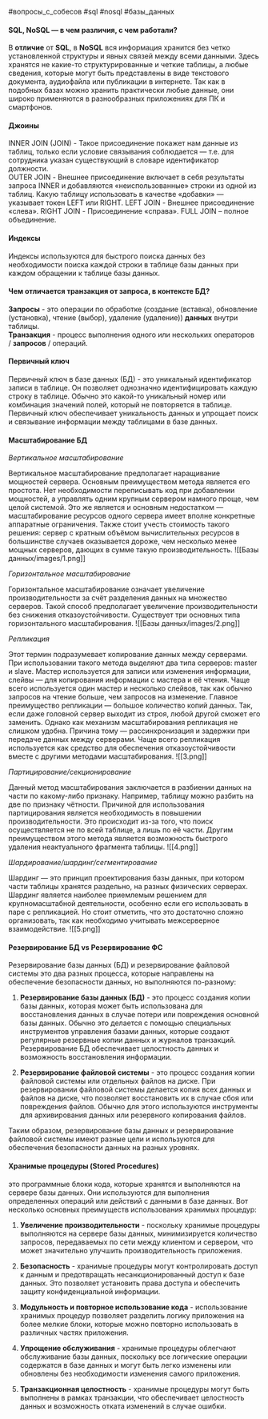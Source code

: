 #вопросы_с_собесов #sql #nosql #базы_данных
#### SQL, NoSQL — в чем различия, с чем работали? 
В **отличие** от **SQL**, в **NoSQL** вся информация хранится без четко установленной структуры и явных связей между всеми данными. Здесь хранятся не какие-то структурированные и четкие таблицы, а любые сведения, которые могут быть представлены в виде текстового документа, аудиофайла или публикации в интернете. Так как в подобных базах можно хранить практически любые данные, они широко применяются в разнообразных приложениях для ПК и смартфонов.  
#### Джоины
INNER JOIN (JOIN) - Такое присоединение покажет нам данные из таблиц, только если условие связывания соблюдается — т.е. для сотрудника указан существующий в словаре идентификатор должности.  
OUTER JOIN - Внешнее присоединение включает в себя результаты запроса INNER и добавляются «неиспользованные» строки из одной из таблиц. Какую таблицу использовать в качестве «добавки» — указывает токен LEFT или RIGHT.
LEFT JOIN - Внешнее присоединение «слева».
RIGHT JOIN - Присоединение «справа».
FULL JOIN – полное объединение.
#### Индексы  
Индексы используются для быстрого поиска данных без необходимости поиска каждой строки в таблице базы данных при каждом обращении к таблице базы данных.  
#### Чем отличается транзакция от запроса, в контексте БД?  
**Запросы** - это операции по обработке (создание (вставка), обновление (установка), чтение (выбор), удаление (удаление)) **данных** внутри таблицы.   
**Транзакция** - процесс выполнения одного или нескольких операторов / **запросов** / операций.  
#### Первичный ключ
Первичный ключ в базе данных (БД) - это уникальный идентификатор записи в таблице. Он позволяет однозначно идентифицировать каждую строку в таблице. Обычно это какой-то уникальный номер или комбинация значений полей, который не повторяется в таблице. Первичный ключ обеспечивает уникальность данных и упрощает поиск и связывание информации между таблицами в базе данных.  
#### Масштабирование БД  

_Вертикальное масштабирование_

Вертикальное масштабирование предполагает наращивание мощностей сервера. Основным преимуществом метода является его простота. Нет необходимости переписывать код при добавлении мощностей, а управлять одним крупным сервером намного проще, чем целой системой. Это же является и основным недостатком — масштабирование ресурсов одного сервера имеет вполне конкретные аппаратные ограничения. Также стоит учесть стоимость такого решения: сервер с кратным объёмом вычислительных ресурсов в большинстве случаев оказывается дороже, чем несколько менее мощных серверов, дающих в сумме такую производительность.
![[Базы данных/images/1.png]]

  
_Горизонтальное масштабирование_

Горизонтальное масштабирование означает увеличение производительности за счёт разделения данных на множество серверов. Такой способ предполагает увеличение производительности без снижения отказоустойчивости. Существует три основных типа горизонтального масштабирования.
![[Базы данных/images/2.png]]

  
_Репликация_

Этот термин подразумевает копирование данных между серверами. При использовании такого метода выделяют два типа серверов: master и slave. Мастер используется для записи или изменения информации, слейвы — для копирования информации с мастера и её чтения. Чаще всего используется один мастер и несколько слейвов, так как обычно запросов на чтение больше, чем запросов на изменение. Главное преимущество репликации — большое количество копий данных. Так, если даже головной сервер выходит из строя, любой другой сможет его заменить. Однако как механизм масштабирования репликация не слишком удобна. Причина тому — рассинхронизация и задержки при передаче данных между серверами. Чаще всего репликация используется как средство для обеспечения отказоустойчивости вместе с другими методами масштабирования.
![[3.png]]
  

_Партицирование/секционирование_

Данный метод масштабирования заключается в разбиении данных на части по какому-либо признаку. Например, таблицу можно разбить на две по признаку чётности. Причиной для использования партицирования является необходимость в повышении производительности. Это происходит из-за того, что поиск осуществляется не по всей таблице, а лишь по её части. Другим преимуществом этого метода является возможность быстрого удаления неактуального фрагмента таблицы.
![[4.png]]
  

_Шардирование/шардинг/сегментирование_

Шардинг — это принцип проектирования базы данных, при котором части таблицы хранятся раздельно, на разных физических серверах. Шардинг является наиболее приемлемым решением для крупномасштабной деятельности, особенно если его использовать в паре с репликацией. Но стоит отметить, что это достаточно сложно организовать, так как необходимо учитывать межсерверное взаимодействие.
![[5.png]]

#### Резервирование БД vs Резервирование ФС  
Резервирование базы данных (БД) и резервирование файловой системы это два разных процесса, которые направлены на обеспечение безопасности данных, но выполняются по-разному:

1. **Резервирование базы данных (БД)** - это процесс создания копии базы данных, которая может быть использована для восстановления данных в случае потери или повреждения основной базы данных. Обычно это делается с помощью специальных инструментов управления базами данных, которые создают регулярные резервные копии данных и журналов транзакций. Резервирование БД обеспечивает целостность данных и возможность восстановления информации.

2. **Резервирование файловой системы** - это процесс создания копии файловой системы или отдельных файлов на диске. При резервировании файловой системы делается копия всех данных и файлов на диске, что позволяет восстановить их в случае сбоя или повреждения файлов. Обычно для этого используются инструменты для архивирования данных или резервного копирования файлов.

Таким образом, резервирование базы данных и резервирование файловой системы имеют разные цели и используются для обеспечения безопасности данных на разных уровнях.
#### Хранимые процедуры (Stored Procedures)
это программные блоки кода, которые хранятся и выполняются на сервере базы данных. Они используются для выполнения определенных операций или действий с данными в базе данных. Вот несколько основных преимуществ использования хранимых процедур:

1. **Увеличение производительности** - поскольку хранимые процедуры выполняются на сервере базы данных, минимизируется количество запросов, передаваемых по сети между клиентом и сервером, что может значительно улучшить производительность приложения.

2. **Безопасность** - хранимые процедуры могут контролировать доступ к данным и предотвращать несанкционированный доступ к базе данных. Это позволяет установить права доступа и обеспечить защиту конфиденциальной информации.

3. **Модульность и повторное использование кода** - использование хранимых процедур позволяет разделить логику приложения на более мелкие блоки, которые можно повторно использовать в различных частях приложения.

4. **Упрощение обслуживания** - хранимые процедуры облегчают обслуживание базы данных, поскольку все логические операции содержатся в базе данных и могут быть легко изменены или обновлены без необходимости изменения самого приложения.

5. **Транзакционная целостность** - хранимые процедуры могут быть выполнены в рамках транзакции, что обеспечивает целостность данных и возможность отката изменений в случае ошибки.